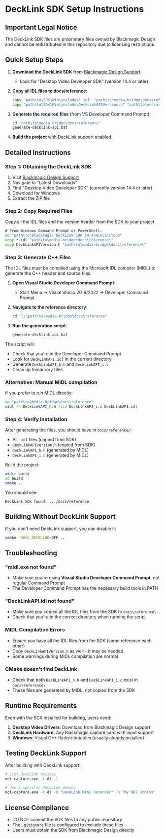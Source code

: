 # DeckLink SDK Setup Instructions

## Important Legal Notice
The DeckLink SDK files are proprietary files owned by Blackmagic Design and cannot be redistributed in this repository due to licensing restrictions.

## Quick Setup Steps

1. **Download the DeckLink SDK** from [Blackmagic Design Support](https://www.blackmagicdesign.com/support/)
   - Look for "Desktop Video Developer SDK" (version 14.4 or later)

2. **Copy all IDL files to docs/reference**:
   ```cmd
   copy "path\to\SDK\Win\include\*.idl" "path\to\media-bridge\docs\reference\"
   copy "path\to\SDK\Win\include\DeckLinkAPIVersion.h" "path\to\media-bridge\docs\reference\"
   ```

3. **Generate the required files** (from VS Developer Command Prompt):
   ```cmd
   cd "path\to\media-bridge\docs\reference"
   generate-decklink-api.bat
   ```

4. **Build the project** with DeckLink support enabled.

## Detailed Instructions

### Step 1: Obtaining the DeckLink SDK

1. Visit [Blackmagic Design Support](https://www.blackmagicdesign.com/support/)
2. Navigate to "Latest Downloads"
3. Find "Desktop Video Developer SDK" (currently version 14.4 or later)
4. Download for Windows
5. Extract the ZIP file

### Step 2: Copy Required Files

Copy all the IDL files and the version header from the SDK to your project:

```cmd
# From Windows Command Prompt or PowerShell:
cd "path\to\Blackmagic DeckLink SDK 14.4\Win\include"
copy *.idl "path\to\media-bridge\docs\reference\"
copy DeckLinkAPIVersion.h "path\to\media-bridge\docs\reference\"
```

### Step 3: Generate C++ Files

The IDL files must be compiled using the Microsoft IDL compiler (MIDL) to generate the C++ header and source files.

1. **Open Visual Studio Developer Command Prompt**:
   - Start Menu → Visual Studio 2019/2022 → Developer Command Prompt

2. **Navigate to the reference directory**:
   ```cmd
   cd "C:\path\to\media-bridge\docs\reference"
   ```

3. **Run the generation script**:
   ```cmd
   generate-decklink-api.bat
   ```

The script will:
- Check that you're in the Developer Command Prompt
- Look for `DeckLinkAPI.idl` in the current directory
- Generate `DeckLinkAPI_h.h` and `DeckLinkAPI_i.c`
- Clean up temporary files

### Alternative: Manual MIDL compilation

If you prefer to run MIDL directly:
```cmd
cd "path\to\media-bridge\docs\reference"
midl /h DeckLinkAPI_h.h /iid DeckLinkAPI_i.c DeckLinkAPI.idl
```

### Step 4: Verify Installation

After generating the files, you should have in `docs/reference/`:
- All `.idl` files (copied from SDK)
- `DeckLinkAPIVersion.h` (copied from SDK)
- `DeckLinkAPI_h.h` (generated by MIDL)
- `DeckLinkAPI_i.c` (generated by MIDL)

Build the project:
```bash
mkdir build
cd build
cmake ..
```

You should see:
```
DeckLink SDK found: .../docs/reference
```

## Building Without DeckLink Support

If you don't need DeckLink support, you can disable it:
```bash
cmake -DUSE_DECKLINK=OFF ..
```

## Troubleshooting

### "midl.exe not found"
- Make sure you're using **Visual Studio Developer Command Prompt**, not regular Command Prompt
- The Developer Command Prompt has the necessary build tools in PATH

### "DeckLinkAPI.idl not found"
- Make sure you copied all the IDL files from the SDK to `docs\reference\`
- Check that you're in the correct directory when running the script

### MIDL Compilation Errors
- Ensure you have all the IDL files from the SDK (some reference each other)
- Copy `DeckLinkAPIVersion.h` as well - it may be needed
- Some warnings during MIDL compilation are normal

### CMake doesn't find DeckLink
- Check that both `DeckLinkAPI_h.h` and `DeckLinkAPI_i.c` exist in `docs\reference\`
- These files are generated by MIDL, not copied from the SDK

## Runtime Requirements

Even with the SDK installed for building, users need:
1. **Desktop Video Drivers**: Download from Blackmagic Design support
2. **DeckLink Hardware**: Any Blackmagic capture card with input support
3. **Windows**: Visual C++ Redistributables (usually already installed)

## Testing DeckLink Support

After building with DeckLink support:
```bash
# List DeckLink devices
ndi-capture.exe -t dl -l

# Use a specific DeckLink device
ndi-capture.exe -t dl -d "DeckLink Mini Recorder" -n "My NDI Stream"
```

## License Compliance
- DO NOT commit the SDK files to any public repository
- The `.gitignore` file is configured to exclude these files
- Users must obtain the SDK from Blackmagic Design directly
